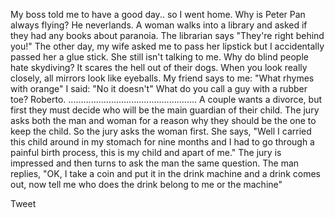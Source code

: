 My boss told me to have a good day.. so I went home.
Why is Peter Pan always flying? He neverlands.
A woman walks into a library and asked if they had any books about paranoia. The librarian says "They're right behind you!"
The other day, my wife asked me to pass her lipstick but I accidentally passed her a glue stick. She still isn't talking to me.
Why do blind people hate skydiving? It scares the hell out of their dogs.
When you look really closely, all mirrors look like eyeballs.
My friend says to me: "What rhymes with orange" I said: "No it doesn't"
What do you call a guy with a rubber toe? Roberto.
...................................................
A couple wants a divorce, but first they must decide who will be the main guardian of their child. The jury asks both the man and woman for a reason why they should be the one to keep the child. So the jury asks the woman first. She says, "Well I carried this child around in my stomach for nine months and I had to go through a painful birth process, this is my child and apart of me." The jury is impressed and then turns to ask the man the same question. The man replies, "OK, I take a coin and put it in the drink machine and a drink comes out, now tell me who does the drink belong to me or the machine"

Tweet 
